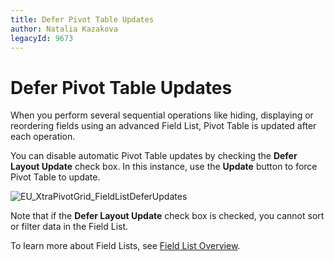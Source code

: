 ```yaml
---
title: Defer Pivot Table Updates
author: Natalia Kazakova
legacyId: 9673
---
```

# Defer Pivot Table Updates
When you perform several sequential operations like hiding, displaying or reordering fields using an advanced Field List, Pivot Table is updated after each operation.

You can disable automatic Pivot Table updates by checking the **Defer Layout Update** check box. In this instance, use the **Update** button to force Pivot Table to update.

![EU_XtraPivotGrid_FieldListDeferUpdates](../../../images/img13530.png)

Note that if the **Defer Layout Update** check box is checked, you cannot sort or filter data in the Field List.

To learn more about Field Lists, see [Field List Overview](../field-list-overview.md).